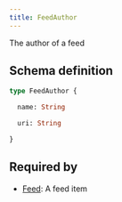 ```yaml
---
title: FeedAuthor
---
```


<p>The author of a feed</p>


## Schema definition
```graphql
type FeedAuthor {

  name: String 

  uri: String 

}
```
## Required by
* [Feed](graphql/schema/feed.md): A feed item
